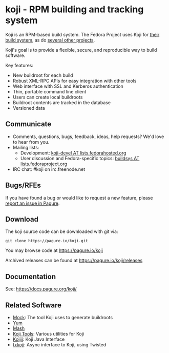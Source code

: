 koji - RPM building and tracking system
=======================================

Koji is an RPM-based build system. The Fedora Project uses Koji for [their build system](https://koji.fedoraproject.org/koji/), as do [several other projects](https://fedoraproject.org/wiki/Koji/RunsHere).

Koji's goal is to provide a flexible, secure, and reproducible way to build software.

Key features:

* New buildroot for each build
* Robust XML-RPC APIs for easy integration with other tools
* Web interface with SSL and Kerberos authentication
* Thin, portable command line client
* Users can create local buildroots
* Buildroot contents are tracked in the database
* Versioned data

Communicate
-----------

* Comments, questions, bugs, feedback, ideas, help requests? We'd love to hear from you.
* Mailing lists:
  * Development: [koji-devel AT lists.fedorahosted.org](https://lists.fedorahosted.org/archives/list/koji-devel@lists.fedorahosted.org/)
  * User discussion and Fedora-specific topics: [buildsys AT lists.fedoraproject.org](https://lists.fedoraproject.org/archives/list/buildsys@lists.fedoraproject.org/)
* IRC chat: #koji on irc.freenode.net

Bugs/RFEs
---------

If you have found a bug or would like to request a new feature, please [report an issue in Pagure](https://pagure.io/koji/issues).

Download
--------

The koji source code can be downloaded with git via:

    git clone https://pagure.io/koji.git

You may browse code at https://pagure.io/koji

Archived releases can be found at https://pagure.io/koji/releases

Documentation
-------------

See: https://docs.pagure.org/koji/


Related Software
----------------

* [Mock](https://fedoraproject.org/wiki/Projects/Mock): The tool Koji uses to generate buildroots
* [Yum](http://yum.baseurl.org/)
* [Mash](https://pagure.io/mash)
* [Koji Tools](https://pagure.io/koji-tools): Various utilities for Koji
* [Kojiji](https://github.com/release-engineering/kojiji): Koji Java Interface
* [txkoji](https://github.com/ktdreyer/txkoji): Async interface to Koji, using Twisted
